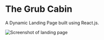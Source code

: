 # The Grub Cabin

A Dynamic Landing Page built using React.js.

![Screenshot of landing page](/grub-cabin/src/media/screenshot.png)